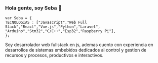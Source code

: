 ### Hola gente, soy Seba 👋
```JS 
var Seba = {
TECNOLOGIAS : ["Javascript","Web Full Stack","React","Vue.js","Python","Laravel",
"Arduino","Stm32","C/C++","Esp32","Raspberry Pi"],
};
```
Soy desarrolador web fullstack en js, ademas cuento con experiencia en desarrollos de sistemas embebidos dedicados al control y gestion de recursos y procesos, productivos e interactivos.

<!--
**seba-wetzel/seba-wetzel** is a ✨ _special_ ✨ repository because its `README.md` (this file) appears on your GitHub profile.

Here are some ideas to get you started:

- 🔭 I’m currently working on ...
- 🌱 I’m currently learning ...
- 👯 I’m looking to collaborate on ...
- 🤔 I’m looking for help with ...
- 💬 Ask me about ...
- 📫 How to reach me: ...
- 😄 Pronouns: ...
- ⚡ Fun fact: ...
-->
